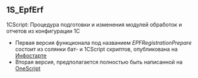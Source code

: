 ## 1S_EpfErf
1CScript: Процедура подготовки и изменения модулей обработок и отчетов из конфигурации 1С
- Первая версия функционала под названием *EPFRegistrationPrepare* состоит из солянки бат- и 1CScript скриптов, опубликована на [Инфостарте](http://infostart.ru/public/411063)
- Вторая версия, предполагается полностью быть написанной на [OneScript](http://oscript.io)

